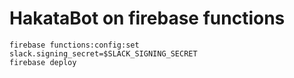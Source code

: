 # HakataBot on firebase functions

```
firebase functions:config:set slack.signing_secret=$SLACK_SIGNING_SECRET
firebase deploy
```